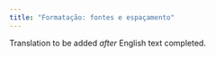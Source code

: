 ```yaml
---
title: "Formatação: fontes e espaçamento"
---
```

Translation to be added _after_ English text completed.
